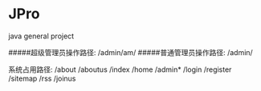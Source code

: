 # JPro
java general project

#####超级管理员操作路径:  /admin/am/
#####普通管理员操作路径:  /admin/

系统占用路径:
/about
/aboutus
/index
/home
/admin*
/login
/register
/sitemap
/rss
/joinus
